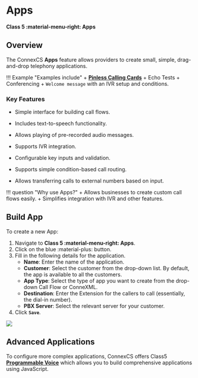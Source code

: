 # Apps

**Class 5 :material-menu-right: Apps**

## Overview

The ConnexCS **Apps** feature allows providers to create small, simple, drag-and-drop telephony applications.

!!! Example "Examples include"
    + [**Pinless Calling Cards**](https://docs.connexcs.com/calling-card/)
    + Echo Tests
    + Conferencing
    + `Welcome message` with an IVR setup and conditions.

### Key Features

+ Simple interface for building call flows.

+ Includes text-to-speech functionality.

+ Allows playing of pre-recorded audio messages.

+ Supports IVR integration.

+ Configurable key inputs and validation.

+ Supports simple condition-based call routing.

+ Allows transferring calls to external numbers based on input.

!!! question "Why use Apps?"
    + Allows businesses to create custom call flows easily.
    + Simplifies integration with IVR and other features.

## Build App

To create a new App:

1. Navigate to **Class 5 :material-menu-right: Apps**.
2. Click on the blue :material-plus: button.
3. Fill in the following details for the application.
    + **Name**: Enter the name of the application.
    + **Customer**: Select the customer from the drop-down list. By default, the app is available to all the customers.
    + **App Type**: Select the type of app you want to create from the drop-down Call Flow or ConneXML.
    + **Destination**: Enter the Extension for the callers to call (essentially, the dial-in number).
    + **PBX Server**: Select the relevant server for your customer.
4. Click **`Save`**.

<img src= "/class5/img/apps1.png"> 

## Advanced Applications

To configure more complex applications, ConnexCS offers Class5 **[Programmable Voice](https://docs.connexcs.com/developers/scriptforge/#class-5-programmable-voice)** which allows you to build comprehensive applications using JavaScript.
